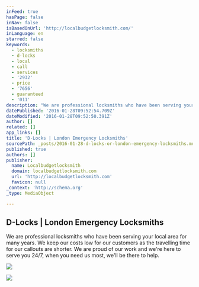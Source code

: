 ```yaml
---
inFeed: true
hasPage: false
inNav: false
isBasedOnUrl: 'http://localbudgetlocksmith.com/'
inLanguage: en
starred: false
keywords:
  - locksmiths
  - d-locks
  - local
  - call
  - services
  - '2932'
  - price
  - '7656'
  - guaranteed
  - '011'
description: "We are professional locksmiths who have been serving your local area for many years. We keep our costs low for our customers as the travelling time for our callouts are shorter. We are proud of our work and we're here to serve you 24/7, when you need us most, we'll be there to help."
datePublished: '2016-01-28T09:52:54.709Z'
dateModified: '2016-01-28T09:52:50.391Z'
author: []
related: []
app_links: []
title: 'D-Locks | London Emergency Locksmiths'
sourcePath: _posts/2016-01-28-d-locks-or-london-emergency-locksmiths.md
published: true
authors: []
publisher:
  name: Localbudgetlocksmith
  domain: localbudgetlocksmith.com
  url: 'http://localbudgetlocksmith.com'
  favicon: null
_context: 'http://schema.org'
_type: MediaObject

---
```

<article style=""><h1>D-Locks | London Emergency Locksmiths</h1><p>We are professional locksmiths who have been serving your local area for many years. We keep our costs low for our customers as the travelling time for our callouts are shorter. We are proud of our work and we're here to serve you 24/7, when you need us most, we'll be there to help.</p><img src="https://s3-us-west-2.amazonaws.com/the-grid-img/p/9a8977ea9991fac496f5e620fa47afe06a653e16.png" /></article>

![](https://the-grid-user-content.s3-us-west-2.amazonaws.com/762e26bb-2b85-46d8-aaf2-3406dfa3532a.png)